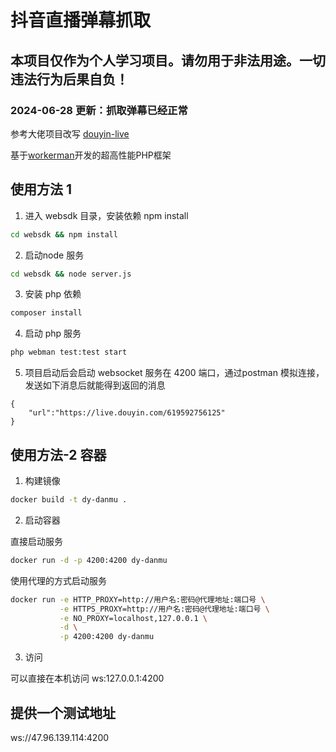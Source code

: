 # 抖音直播弹幕抓取

## 本项目仅作为个人学习项目。请勿用于非法用途。一切违法行为后果自负！

### 2024-06-28 更新：抓取弹幕已经正常

参考大佬项目改写 <a href="https://github.com/Sjj1024/douyin-live" target="__blank">douyin-live</a>

基于<a href="https://www.workerman.net" target="__blank">workerman</a>开发的超高性能PHP框架

## 使用方法 1

1. 进入 websdk 目录，安装依赖 npm install

```bash
cd websdk && npm install
```

2. 启动node 服务

```bash
cd websdk && node server.js
```

3. 安装 php 依赖

```bash
composer install 
```

4. 启动 php 服务

```bash
php webman test:test start
```

5. 项目启动后会启动 websocket 服务在 4200 端口，通过postman 模拟连接，发送如下消息后就能得到返回的消息

```
{
    "url":"https://live.douyin.com/619592756125"
}
```

## 使用方法-2 容器

1. 构建镜像

```bash
docker build -t dy-danmu .
```

2. 启动容器

直接启动服务
```bash
docker run -d -p 4200:4200 dy-danmu
```

使用代理的方式启动服务
```bash
docker run -e HTTP_PROXY=http://用户名:密码@代理地址:端口号 \
           -e HTTPS_PROXY=http://用户名:密码@代理地址:端口号 \
           -e NO_PROXY=localhost,127.0.0.1 \
           -d \
           -p 4200:4200 dy-danmu
```

3. 访问

可以直接在本机访问 ws:127.0.0.1:4200


## 提供一个测试地址

ws://47.96.139.114:4200
